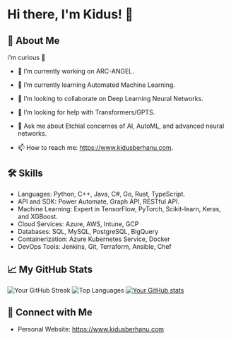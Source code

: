 


# Hi there, I'm Kidus! 👋

## 🚀 About Me
i'm curious 🌟

- 🔭 I’m currently working on ARC-ANGEL.
- 🌱 I’m currently learning Automated Machine Learning.
- 👯 I’m looking to collaborate on Deep Learning Neural Networks.
- 🤔 I’m looking for help with  Transformers/GPTS.
- 💬 Ask me about Etchial concernes of AI, AutoML, and advanced neural networks.

- 📫 How to reach me: https://www.kidusberhanu.com.
  


## 🛠 Skills
- Languages: Python, C++, Java, C#, Go, Rust, TypeScript.
- API and SDK: Power Automate, Graph API, RESTful API.
- Machine Learning: Expert in TensorFlow, PyTorch, Scikit-learn, Keras, and XGBoost.
- Cloud Services: Azure, AWS, Intune, GCP
- Databases: SQL, MySQL, PostgreSQL, BigQuery
- Containerization: Azure Kubernetes Service, Docker
- DevOps Tools: Jenkins, Git, Terraform, Ansible, Chef



## 📈 My GitHub Stats


![Your GitHub Streak](https://github-readme-streak-stats.herokuapp.com/?user=Kidus-berhanu)
![Top Languages](https://github-readme-stats.vercel.app/api/top-langs/?username=Kidus-berhanu&layout=compact)
[![Your GitHub stats](https://github-readme-stats.vercel.app/api?username=Kidus-berhanu&show_icons=true&theme=radical)](https://github.com/anuraghazra/github-readme-stats)







## 🤝 Connect with Me

- Personal Website: https://www.kidusberhanu.com


